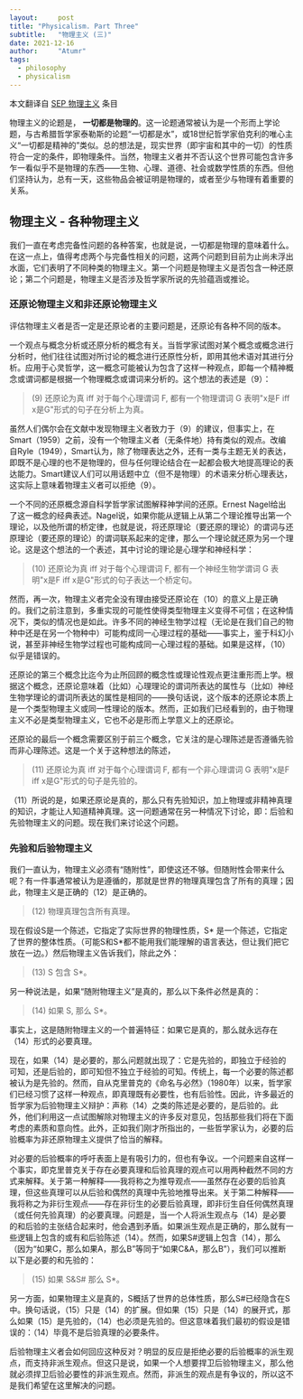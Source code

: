 ```yaml
---
layout:     post
title: "Physicalism. Part Three"
subtitle:   "物理主义 (三)"
date: 2021-12-16
author:     "Atumr"
tags:
  - philosophy
  - physicalism
---
```



本文翻译自 [SEP 物理主义](https://plato.stanford.edu/entries/physicalism/#CaseForPhys) 条目

物理主义的论题是， **一切都是物理的**。这一论题通常被认为是一个形而上学论题，与古希腊哲学家泰勒斯的论题“一切都是水”，或18世纪哲学家伯克利的唯心主义“一切都是精神的”类似。总的想法是，现实世界（即宇宙和其中的一切）的性质符合一定的条件，即物理条件。当然，物理主义者并不否认这个世界可能包含许多乍一看似乎不是物理的东西——生物、心理、道德、社会或数学性质的东西。但他们坚持认为，总有一天，这些物品会被证明是物理的，或者至少与物理有着重要的关系。

## 物理主义 - 各种物理主义

我们一直在考虑完备性问题的各种答案，也就是说，一切都是物理的意味着什么。在这一点上，值得考虑两个与完备性相关的问题，这两个问题到目前为止尚未浮出水面，它们表明了不同种类的物理主义。第一个问题是物理主义是否包含一种还原论；第二个问题是，物理主义是否涉及哲学家所说的先验蕴涵或推论。

### 还原论物理主义和非还原论物理主义

评估物理主义者是否一定是还原论者的主要问题是，还原论有各种不同的版本。

一个观点与概念分析或还原分析的概念有关。当哲学家试图对某个概念或概念进行分析时，他们往往试图对所讨论的概念进行还原性分析，即用其他术语对其进行分析。应用于心灵哲学，这一概念可能被认为包含了这样一种观点，即每一个精神概念或谓词都是根据一个物理概念或谓词来分析的。这个想法的表述是（9）：

> (9) 还原论为真 iff 对于每个心理谓词 F, 都有一个物理谓词 G 表明"x是F iff x是G"形式的句子在分析上为真。

虽然人们偶尔会在文献中发现物理主义者致力于（9）的建议，但事实上，在Smart（1959）之前，没有一个物理主义者（无条件地）持有类似的观点。改编自Ryle（1949），Smart认为，除了物理表达之外，还有一类与主题无关的表达，即既不是心理的也不是物理的，但与任何理论结合在一起都会极大地提高理论的表达能力。Smart建议人们可以用话题中立（但不是物理）的术语来分析心理表达，这实际上意味着物理主义者可以拒绝（9）。

一个不同的还原概念源自科学哲学家试图解释神学间的还原。Ernest Nagel给出了这一概念的经典表述。Nagel说，如果你能从逻辑上从第二个理论推导出第一个理论，以及他所谓的桥定律，也就是说，将还原理论（要还原的理论）的谓词与还原理论（要还原的理论）的谓词联系起来的定律，那么一个理论就还原为另一个理论。这是这个想法的一个表述，其中讨论的理论是心理学和神经科学：

> (10) 还原论为真 iff 对于每个心理谓词 F, 都有一个神经生物学谓词 G 表明"x是F iff x是G"形式的句子表达一个桥定句。

然而，再一次，物理主义者完全没有理由接受还原论在（10）的意义上是正确的。我们之前注意到，多重实现的可能性使得类型物理主义变得不可信；在这种情况下，类似的情况也是如此。许多不同的神经生物学过程（无论是在我们自己的物种中还是在另一个物种中）可能构成同一心理过程的基础——事实上，鉴于科幻小说，甚至非神经生物学过程也可能构成同一心理过程的基础。如果是这样，（10）似乎是错误的。

还原论的第三个概念比迄今为止所回顾的概念性或理论性观点更注重形而上学。根据这个概念，还原论意味着（比如）心理理论的谓词所表达的属性与（比如）神经生物学理论的谓词所表达的属性是相同的——换句话说，这个版本的还原论本质上是一个类型物理主义或同一性理论的版本。然而，正如我们已经看到的，由于物理主义不必是类型物理主义，它也不必是形而上学意义上的还原论。

还原论的最后一个概念需要区别于前三个概念，它关注的是心理陈述是否遵循先验而非心理陈述。这是一个关于这种想法的陈述，

> (11) 还原论为真 iff 对于每个心理谓词 F, 都有一个非心理谓词 G 表明"x是F iff x是G"形式的句子是先验的。

（11）所说的是，如果还原论是真的，那么只有先验知识，加上物理或非精神真理的知识，才能让人知道精神真理。这一问题通常在另一种情况下讨论，即：后验和先验物理主义的问题。现在我们来讨论这个问题。

### 先验和后验物理主义

我们一直认为，物理主义必须有“随附性”，即使这还不够。但随附性会带来什么呢？有一件事通常被认为是遵循的，那就是世界的物理真理包含了所有的真理；因此，物理主义是正确的（12）是正确的。

> (12) 物理真理包含所有真理。

现在假设S是一个陈述，它指定了实际世界的物理性质，S* 是一个陈述，它指定了世界的整体性质。（可能S和S*都不能用我们能理解的语言表达，但让我们把它放在一边。）然后物理主义告诉我们，除此之外：

> (13) S 包含 S*。

另一种说法是，如果“随附物理主义”是真的，那么以下条件必然是真的：

> (14) 如果 S, 那么 S*。

事实上，这是随附物理主义的一个普遍特征：如果它是真的，那么就永远存在（14）形式的必要真理。

现在，如果（14）是必要的，那么问题就出现了：它是先验的，即独立于经验的可知，还是后验的，即可知但不独立于经验的可知。传统上，每一个必要的陈述都被认为是先验的。然而，自从克里普克的《命名与必然》（1980年）以来，哲学家们已经习惯了这样一种观点，即真理既有必要性，也有后验性。因此，许多最近的哲学家为后验物理主义辩护：声称（14）之类的陈述是必要的，是后验的。此外，他们利用这一点试图解除对物理主义的许多反对意见，包括那些我们将在下面考虑的素质和意向性。此外，正如我们刚才所指出的，一些哲学家认为，必要的后验概率为非还原物理主义提供了恰当的解释。

对必要的后验概率的呼吁表面上是有吸引力的，但也有争议。一个问题来自这样一个事实，即克里普克关于存在必要真理和后验真理的观点可以用两种截然不同的方式来解释。关于第一种解释——我将称之为推导观点——虽然存在必要的后验真理，但这些真理可以从后验和偶然的真理中先验地推导出来。关于第二种解释——我将称之为非衍生观点——存在非衍生的必要后验真理，即非衍生自任何偶然真理（或任何先验真理）的必要真理。问题是，当一个人将派生观点与（14）是必要的和后验的主张结合起来时，他会遇到矛盾。如果派生观点是正确的，那么就有一些逻辑上包含的或有和后验陈述（14）。然而，如果S#逻辑上包含（14），那么（因为“如果C，那么如果A，那么B”等同于“如果C&A，那么B”），我们可以推断以下是必要的和先验的：

> (15) 如果 S&S# 那么 S*。

另一方面，如果物理主义是真的，S概括了世界的总体性质，那么S#已经隐含在S中。换句话说，（15）只是（14）的扩展。但如果（15）只是（14）的展开式，那么如果（15）是先验的，（14）也必须是先验的。但这意味着我们最初的假设是错误的：（14）毕竟不是后验真理的必要条件。

后验物理主义者会如何回应这种反对？明显的反应是拒绝必要的后验概率的派生观点，而支持非派生观点。但这只是说，如果一个人想要捍卫后验物理主义，那么他就必须捍卫后验必要性的非派生观点。然而，非派生的观点是有争议的，所以这不是我们希望在这里解决的问题。

